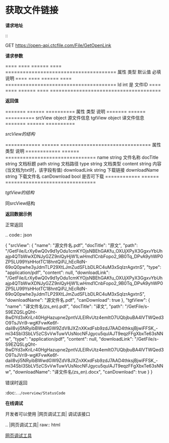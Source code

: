**获取文件链接**
=====================

**请求地址**

::

   GET https://open-api.ctcfile.com/File/GetOpenLink

**请求参数**

==== ==== ====== ==== ======================================
属性 类型 默认值 必填 说明
==== ==== ====== ==== ======================================
Id   int         是   文件ID
==== ==== ====== ==== ======================================

**返回值**

======= ====== ==========
属性    类型   说明
======= ====== ==========
srcView object 源文件信息
tgtView object 译文件信息
======= ====== ==========

*srcView的结构*

============ ====== ===============================
属性         类型   说明
============ ====== ===============================
name         string 文件名称
docTitle     string 文档标题
path         string 文档路径
type         string 文档类型
content      string 内容(当文档为txt时，该字段有值)
downloadLink string 下载链接
downloadName string 下载文件名
canDownload  bool   是否可下载
============ ====== ===============================

*tgtView的结构*

同srcView结构

**返回数据示例**

正常返回

.. code:: json

   {
     "srcView": {
       "name": "源文件名.pdf",
       "docTitle": "原文",
       "path": "/GetFile/LrXy6wQ0v9d1yOdu1cmKYOjsNBEhGAKfu_OXUjXPyX3GgxvYbUhajp4QTbWwXDNJyGZZ9nlQyHjW1LwHmd1CnbFopo2_9B0Tq_DPvA9yhWP0ZP5LU99YsHHotTC18hntQiPJ_hEcRdN-69oQ0pwhe3yJdmTLP29XtLJmZudSFLbDLRC4uM3xSqIzrAgxtnS",
       "type": "application/pdf",
       "content": null,
       "downloadLink": "/GetFile/LrXy6wQ0v9d1yOdu1cmKYOjsNBEhGAKfu_OXUjXPyX3GgxvYbUhajp4QTbWwXDNJyGZZ9nlQyHjW1LwHmd1CnbFopo2_9B0Tq_DPvA9yhWP0ZP5LU99YsHHotTC18hntQiPJ_hEcRdN-69oQ0pwhe3yJdmTLP29XtLJmZudSFLbDLRC4uM3xSqIzrAgxtnS",
       "downloadName": "源文件名.pdf",
       "canDownload": true
     },
     "tgtView": {
       "name": "译文件名(zs_en).pdf",
       "docTitle": "译文",
       "path": "/GetFile/s-S9EZQSLgQht-8wDYd3xKriLr40HgHazupne2pntVJLElRvUtz4emItO7UQbjbuBA4lVTWQed3O9TsJVri9-wgKFvwKe6f-dail8vji5NRyibBWwdGW9ZdV8JXZnXKxdFsb9zdJ7AAD4thksjBjwiFFSK_-mi34SbI3SbLV5zCSvVwTuwVUsNocNFJgycu5qulAJT9eqzFFgXbxTe63sNNw",
       "type": "application/pdf",
       "content": null,
       "downloadLink": "/GetFile/s-S9EZQSLgQht-8wDYd3xKriLr40HgHazupne2pntVJLElRvUtz4emItO7UQbjbuBA4lVTWQed3O9TsJVri9-wgKFvwKe6f-dail8vji5NRyibBWwdGW9ZdV8JXZnXKxdFsb9zdJ7AAD4thksjBjwiFFSK_-mi34SbI3SbLV5zCSvVwTuwVUsNocNFJgycu5qulAJT9eqzFFgXbxTe63sNNw",
       "downloadName": "译文件名(zs_en).docx",
       "canDownload": true
     }
   }

错误时返回

   :doc:`../overview/StatusCode`

**在线调试**

开发者可以使用 |网页调试工具| 调试该接口

.. |网页调试工具| raw:: html

  <a href="https://open-api.ctcfile.com/swagger/index.html#/%E6%96%87%E4%BB%B6%E6%8E%A5%E5%8F%A3/get_File_GetOpenLink" target="_blank">网页调试工具</a>